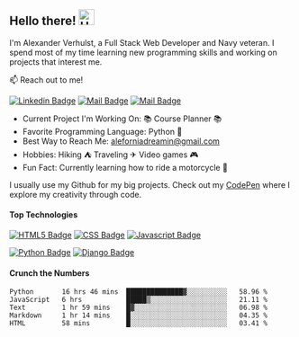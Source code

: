 ## Hello there! <img src="https://user-images.githubusercontent.com/1303154/88677602-1635ba80-d120-11ea-84d8-d263ba5fc3c0.gif" width="28px" alt="Hello there">

I'm Alexander Verhulst, a Full Stack Web Developer and Navy veteran. I spend most of my time learning new programming skills and working on projects that interest me. 

:mailbox: Reach out to me!

[![Linkedin Badge](https://img.shields.io/badge/-Alexander-0e76a8?style=flat&labelColor=0e76a8&logo=linkedin&logoColor=white)](https://www.linkedin.com/in/alexander-verhulst/) [![Mail Badge](https://img.shields.io/badge/-@aleforniadreamin-e84393?style=flat&labelColor=e84393&logo=instagram&logoColor=white)](https://instagram.com/aleforniadreamin) [![Mail Badge](https://img.shields.io/badge/-aleforniadreamin-c0392b?style=flat&labelColor=c0392b&logo=gmail&logoColor=white)](mailto:aleforniadreamin@gmail.com)

- Current Project I'm Working On: 📚 Course Planner 📚  
- Favorite Programming Language: Python 🐍
- Best Way to Reach Me: aleforniadreamin@gmail.com
- Hobbies: Hiking ⛺ Traveling  ✈ Video games 🎮
- Fun Fact: Currently learning how to ride a motorcycle 🏁

I usually use my Github for my big projects. Check out my [CodePen](https://codepen.io/aleforniadreamin) where I explore my creativity through code. 

#### Top Technologies

<!-- TODO: Link each technology to a Github Repo that uses that particular language-->

[![HTML5 Badge](https://img.shields.io/badge/-HTML-f97e22?style=for-the-badge&labelColor=black&logo=html5&logoColor=f97e22)](#)
[![CSS Badge](https://img.shields.io/badge/-css-42c6dc?style=for-the-badge&labelColor=black&logo=css3&logoColor=42c6dc)](#) [![Javascript Badge](https://img.shields.io/badge/-Javascript-F0DB4F?style=for-the-badge&labelColor=black&logo=javascript&logoColor=F0DB4F)](#) 

[![Python Badge](https://img.shields.io/badge/-Python-268086?style=for-the-badge&labelColor=black&logo=python&logoColor=268086)](#) [![Django Badge](https://img.shields.io/badge/-Django-9e0900?style=for-the-badge&labelColor=black&logo=django&logoColor=9e0900)](#) 

#### Crunch the Numbers

<!--START_SECTION:waka-->
```text
Python       16 hrs 46 mins  ██████████████▓░░░░░░░░░░   58.96 % 
JavaScript   6 hrs           █████▒░░░░░░░░░░░░░░░░░░░   21.11 % 
Text         1 hr 59 mins    █▓░░░░░░░░░░░░░░░░░░░░░░░   06.98 % 
Markdown     1 hr 14 mins    █░░░░░░░░░░░░░░░░░░░░░░░░   04.35 % 
HTML         58 mins         █░░░░░░░░░░░░░░░░░░░░░░░░   03.41 % 
```
<!--END_SECTION:waka-->






